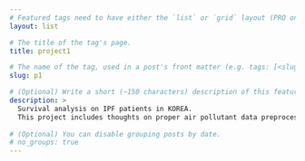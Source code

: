 ```yaml
---
# Featured tags need to have either the `list` or `grid` layout (PRO only).
layout: list

# The title of the tag's page.
title: project1

# The name of the tag, used in a post's front matter (e.g. tags: [<slug>]).
slug: p1

# (Optional) Write a short (~150 characters) description of this featured tag.
description: >
  Survival analysis on IPF patients in KOREA.
  This project includes thoughts on proper air pollutant data preprocessing, too!
  
# (Optional) You can disable grouping posts by date.
# no_groups: true
---
```

